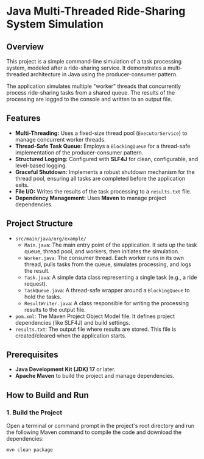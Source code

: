# Java Multi-Threaded Ride-Sharing System Simulation

## Overview

This project is a simple command-line simulation of a task processing system, modeled after a ride-sharing service. It demonstrates a multi-threaded architecture in Java using the producer-consumer pattern.

The application simulates multiple "worker" threads that concurrently process ride-sharing tasks from a shared queue. The results of the processing are logged to the console and written to an output file.

## Features

*   **Multi-Threading:** Uses a fixed-size thread pool (`ExecutorService`) to manage concurrent worker threads.
*   **Thread-Safe Task Queue:** Employs a `BlockingQueue` for a thread-safe implementation of the producer-consumer pattern.
*   **Structured Logging:** Configured with **SLF4J** for clean, configurable, and level-based logging.
*   **Graceful Shutdown:** Implements a robust shutdown mechanism for the thread pool, ensuring all tasks are completed before the application exits.
*   **File I/O:** Writes the results of the task processing to a `results.txt` file.
*   **Dependency Management:** Uses **Maven** to manage project dependencies.

## Project Structure

*   `src/main/java/org/example/`
    *   `Main.java`: The main entry point of the application. It sets up the task queue, thread pool, and workers, then initiates the simulation.
    *   `Worker.java`: The consumer thread. Each worker runs in its own thread, pulls tasks from the queue, simulates processing, and logs the result.
    *   `Task.java`: A simple data class representing a single task (e.g., a ride request).
    *   `TaskQueue.java`: A thread-safe wrapper around a `BlockingQueue` to hold the tasks.
    *   `ResultWriter.java`: A class responsible for writing the processing results to the output file.
*   `pom.xml`: The Maven Project Object Model file. It defines project dependencies (like SLF4J) and build settings.
*   `results.txt`: The output file where results are stored. This file is created/cleared when the application starts.

## Prerequisites

*   **Java Development Kit (JDK) 17** or later.
*   **Apache Maven** to build the project and manage dependencies.

## How to Build and Run

### 1. Build the Project

Open a terminal or command prompt in the project's root directory and run the following Maven command to compile the code and download the dependencies:

```bash
mvn clean package
```